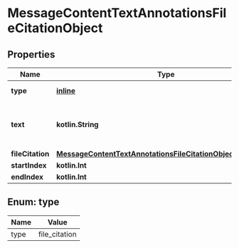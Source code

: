 
# MessageContentTextAnnotationsFileCitationObject

## Properties
Name | Type | Description | Notes
------------ | ------------- | ------------- | -------------
**type** | [**inline**](#Type) | Always &#x60;file_citation&#x60;. | 
**text** | **kotlin.String** | The text in the message content that needs to be replaced. | 
**fileCitation** | [**MessageContentTextAnnotationsFileCitationObjectFileCitation**](MessageContentTextAnnotationsFileCitationObjectFileCitation.md) |  | 
**startIndex** | **kotlin.Int** |  | 
**endIndex** | **kotlin.Int** |  | 


<a id="Type"></a>
## Enum: type
Name | Value
---- | -----
type | file_citation



